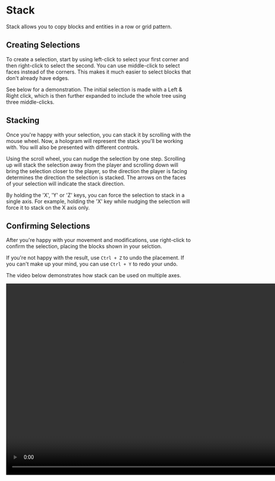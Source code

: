 # Stack

Stack allows you to copy blocks and entities in a row or grid pattern.

## Creating Selections

To create a selection, start by using left-click to select your first corner and then right-click to select the second. You can use middle-click to select faces instead of the corners. This makes it much easier to select blocks that don't already have edges.

See below for a demonstration. The initial selection is made with a Left & Right click, which is then further expanded to include the whole tree using three middle-clicks.

## Stacking

Once you're happy with your selection, you can stack it by scrolling with the mouse wheel. Now, a hologram will represent the stack you'll be working with. You will also be presented with different controls.

Using the scroll wheel, you can nudge the selection by one step. Scrolling up will stack the selection away from the player and scrolling down will bring the selection closer to the player, so the direction the player is facing determines the direction the selection is stacked. The arrows on the faces of your selection will indicate the stack direction.

By holding the 'X', 'Y' or 'Z' keys, you can force the selection to stack in a single axis. For example, holding the 'X' key while nudging the selection will force it to stack on the X axis only.

## Confirming Selections

After you're happy with your movement and modifications, use right-click to confirm the selection, placing the blocks shown in your selction.

If you're not happy with the result, use `Ctrl + Z` to undo the placement. If you can't make up your mind, you can use `Ctrl + Y` to redo your undo.

The video below demonstrates how stack can be used on multiple axes.

<video width="960" height="520" controls autoplay loop>
    <source src="/img/StackTool.mp4" type="video/mp4">
</video>